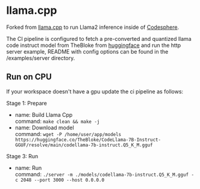 # llama.cpp

Forked from [llama.cpp](https://github.com/ggerganov/llama.cpp) to run Llama2 inference inside of [Codesphere](https://codesphere.com).  

The CI pipeline is configured to fetch a pre-converted and quantized llama code instruct model from TheBloke from [huggingface](https://huggingface.co/TheBloke/CodeLlama-7B-Instruct-GGUF) and run the http server example, README with config options can be found in the /examples/server directory. 

## Run on CPU
If your workspace doesn't have a gpu update the ci pipeline as follows:

Stage 1: Prepare
  - name: Build Llama Cpp  
    command: `make clean && make -j`
  - name: Download model  
    command: `wget -P /home/user/app/models https://huggingface.co/TheBloke/CodeLlama-7B-Instruct-GGUF/resolve/main/codellama-7b-instruct.Q5_K_M.gguf`

Stage 3: Run
  - name: Run  
    command: `./server -m ./models/codellama-7b-instruct.Q5_K_M.gguf -c 2048 --port 3000 --host 0.0.0.0`